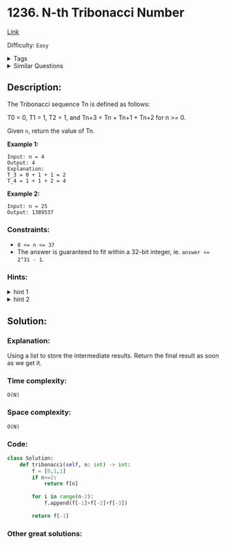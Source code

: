 # 1236. N-th Tribonacci Number
[Link](https://leetcode.com/problems/n-th-tribonacci-number/)

Difficulty: `Easy`

<details>
<summary> Tags</summary>

`Math`, `Dynamic Programming`, `Memoization`
</details>

<details>
<summary> Similar Questions</summary>

[Climbing Stairs](https://leetcode.com/problems/climbing-stairs/)	`Easy`

[Fibonacci Number](https://leetcode.com/problems/fibonacci-number/)	`Easy`


</details>

## Description:  
The Tribonacci sequence Tn is defined as follows:

T0 = 0, T1 = 1, T2 = 1, and Tn+3 = Tn \+ Tn+1 \+ Tn+2 for n >= 0.

Given `n`, return the value of Tn.



**Example 1:**

    
    
    Input: n = 4
    Output: 4
    Explanation:
    T_3 = 0 + 1 + 1 = 2
    T_4 = 1 + 1 + 2 = 4
    

**Example 2:**

    
    
    Input: n = 25
    Output: 1389537
    



### Constraints:

  * `0 <= n <= 37`
  * The answer is guaranteed to fit within a 32-bit integer, ie. `answer <= 2^31 - 1`.

### Hints:
<details>
<summary> hint 1</summary>

Make an array F of length 38, and set F[0] = 0, F[1] = F[2] = 1.


</details>
<details>
<summary> hint 2</summary>

Now write a loop where you set F[n+3] = F[n] + F[n+1] + F[n+2], and return
F[n].


</details>


## Solution:  


### Explanation:  
Using a list to store the intermediate results.
Return the final result as soon as we get it.

### Time complexity:  
`O(N)`  


### Space complexity:  
`O(N)`  


### Code:  
```python
class Solution:
    def tribonacci(self, n: int) -> int:
        f = [0,1,1]
        if n<=2:
            return f[n]
        
        for i in range(n-2):
            f.append(f[-1]+f[-2]+f[-3])
            
        return f[-1]
```


### Other great solutions:

